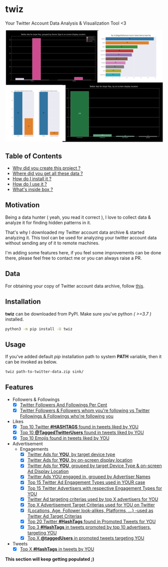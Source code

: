 # twiz

Your Twitter Account Data Analysis &amp; Visualization Tool &lt;3

![banner](./banner/banner.png)

## Table of Contents

- [Why did you create this project ?](#motivation)
- [Where did you get all these data ?](#data)
- [How do I install it ?](#installation)
- [How do I use it ?](#usage)
- [What's inside box ?](#features)

## Motivation

Being a data hunter ( yeah, you read it correct ), I love to collect data & analyze it for finding hidden patterns in it.

That's why I downloaded my Twitter account data archive & started analyzing it. This tool can be used for analyzing your twitter account data without sending any of it to remote machines.

I'm adding some features here, if you feel some improvements can be done there, please feel free to contact me or you can always raise a PR.

## Data

For obtaining your copy of Twitter account data archive, follow [this](https://help.twitter.com/en/managing-your-account/how-to-download-your-twitter-archive).

## Installation

**twiz** can be downloaded from PyPI. Make sure you've python _( >=3.7 )_ installed.

```bash
python3 -m pip install -U twiz
```

## Usage

If you've added default _pip_ installation path to system **PATH** variable, then it can be invoked as below.

```bash
twiz path-to-twitter-data.zip sink/
```

## Features

- Followers & Followings
    - [x] [Twitter Followers And Followings Per Cent](./docs/twitterFollowersAndFollowingsForYOU.md)
    - [x] [Twitter Followers & Followers whom you're following vs Twitter Followings & Followings who're following you](./docs/twitterFollowersFollowingsAndIntersectionForYOU.md)

- Likes
    - [x] [Top 10 Twitter **#HASHTAGS** found in tweets liked by YOU](./docs/top10TwitterHashTagsFoundInTweetsLikedByYOU.md)
    - [x] [Top 10 **@TaggedTwitterUsers** found in tweets liked by YOU](./docs/top10TaggedTwitterUsersFoundInTweetsLikedByYOU.md)
    - [x] [Top 10 Emojis found in tweets liked by YOU](./docs/top10EmojisFoundInTweetsLikedByYOU.md)

- Advertisement
    - Engagements
        - [x] [Twitter Ads for **YOU**, by target device type](./docs/twitterAdsTargetingYOUOnDevices.md)
        - [x] [Twitter Ads for **YOU**, by on-screen display location](./docs/twitterAdCountByDisplayLocationForYOU.md)
        - [x] [Twitter Ads for **YOU**, grouped by target Device Type & on-screen Ad Display Location](./docs/twitterAdsGroupedByDeviceTypeAndDisplayLocationForYOU.md)
        - [x] [Twitter Ads YOU engaged in, grouped by Advertiser Names](./docs/twitterAdsCountGroupedByAdvertiserNamesForYOU.md)
        - [x] [Top 15 Twitter Ad Engagement Types used in YOUR case](./docs/twitterAdsCountGroupedByEngagementTypesForYOU.md)
        - [x] [Top 15 Twitter Advertisers with respective Engagement Types for YOU](./docs/twitterAdsCountGroupedByAdvertiserNamesAndEngagementTypesForYOU.md)
        - [x] [Twitter Ad targeting criterias used by top X advertisers for YOU](./docs/twitterAdTargetingCriteriasUsedForYOUByTopAdvertisers.md)
        - [x] [Top X Advertisement Target Criterias used for YOU on Twitter](./docs/top20AdTargetCriteriasUsedForYOUOnTwitter.md)
        - [x] [{Locations, Age, Follower look-alikes, Platforms, ...} -used as Twitter Ad Target Criterias](./docs/groupedTwitterAdTargetCriteriasUsedForYOU.md)
        - [x] [Top 20 Twitter **#HashTags** found in Promoted Tweets for YOU](./docs/top20HashTagsInPromotedTweetsForYOU.md)
        - [x] [Top 3 **#HashTags** in tweets promoted by top 10 advertisers, targeting YOU](./docs/top3HashTagsInPromotedTweetsFromTop10AdvertisersForYOU.md)
        - [x] [Top X **@taggedUsers** in promoted tweets targeting YOU](./docs/top20TaggedUsersInPromotedTweetsForYOU.md)

- Tweets
    - [x] [Top X **#HashTags** in tweets by YOU](./docs/top20HashTagsInTweetsByYOU.md)

**This section will keep getting populated ;)**
